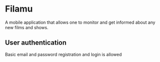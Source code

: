 # Filamu
A mobile application that allows one to monitor and get informed about any new films and shows.
## User authentication
Basic email and password registration and login is allowed
